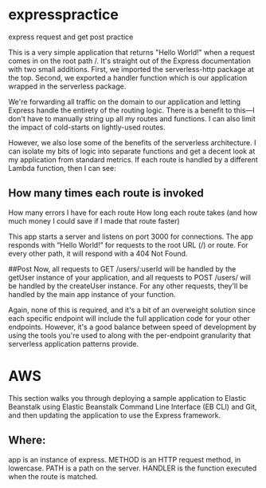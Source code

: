 # expresspractice
express request and get post practice 

This is a very simple application that returns "Hello World!" when a request comes in on the root path /.
It's straight out of the Express documentation with two small additions. First, we imported the serverless-http package at the top. Second, we exported a handler function which is our application wrapped in the serverless package.

We're forwarding all traffic on the domain to our application and letting Express handle the entirety of the routing logic. There is a benefit to this—I don't have to manually string up all my routes and functions. I can also limit the impact of cold-starts on lightly-used routes.

However, we also lose some of the benefits of the serverless architecture. I can isolate my bits of logic into separate functions and get a decent look at my application from standard metrics. If each route is handled by a different Lambda function, then I can see:

## How many times each route is invoked
How many errors I have for each route
How long each route takes (and how much money I could save if I made that route faster)

This app starts a server and listens on port 3000 for connections. The app responds with “Hello World!” for requests to the root URL (/) or route. For every other path, it will respond with a 404 Not Found.

##Post
Now, all requests to GET /users/:userId will be handled by the getUser instance of your application, and all requests to 
POST /users/ will be handled by the createUser instance. For any other requests, they'll be handled by the main app instance of your function.

Again, none of this is required, and it's a bit of an overweight solution since each specific endpoint will include the full application code for your other endpoints. 
However, it's a good balance between speed of development by using the tools you're used to along with the per-endpoint granularity that serverless application patterns provide.

# AWS 
This section walks you through deploying a sample application to Elastic Beanstalk using Elastic Beanstalk Command Line Interface (EB CLI) and Git, and then updating the application to use the Express framework.

## Where:

app is an instance of express.
METHOD is an HTTP request method, in lowercase.
PATH is a path on the server.
HANDLER is the function executed when the route is matched.

